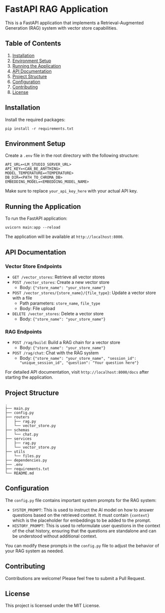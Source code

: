 # FastAPI RAG Application

This is a FastAPI application that implements a Retrieval-Augmented Generation (RAG) system with vector store capabilities.

## Table of Contents

1. [Installation](#installation)
2. [Environment Setup](#environment-setup)
3. [Running the Application](#running-the-application)
4. [API Documentation](#api-documentation)
5. [Project Structure](#project-structure)
6. [Configuration](#configuration)
7. [Contributing](#contributing)
8. [License](#license)

## Installation

Install the required packages:
   ```
   pip install -r requirements.txt
   ```

## Environment Setup

Create a `.env` file in the root directory with the following structure:

```
API_URL=<LM_STUDIO_SERVER_URL>
API_KEY=<CAN_BE_ANYTHING>
MODEL_TEMPERATURE=<TEMPERATURE>
DB_DIR=<PATH_TO_CHROMA_DB>
EMBEDDING_MODEL=<EMBEDDING_MODEL_NAME>
```

Make sure to replace `your_api_key_here` with your actual API key.

## Running the Application

To run the FastAPI application:

```
uvicorn main:app --reload
```

The application will be available at `http://localhost:8000`.

## API Documentation

### Vector Store Endpoints

- `GET /vector_stores`: Retrieve all vector stores
- `POST /vector_stores`: Create a new vector store
  - Body: `{"store_name": "your_store_name"}`
- `POST /vector_stores/{store_name}/{file_type}`: Update a vector store with a file
  - Path parameters: `store_name`, `file_type`
  - Body: File upload
- `DELETE /vector_stores`: Delete a vector store
  - Body: `{"store_name": "your_store_name"}`

### RAG Endpoints

- `POST /rag/build`: Build a RAG chain for a vector store
  - Body: `{"store_name": "your_store_name"}`
- `POST /rag/chat`: Chat with the RAG system
  - Body: `{"store_name": "your_store_name", "session_id": "unique_session_id", "question": "Your question here"}`

For detailed API documentation, visit `http://localhost:8000/docs` after starting the application.

## Project Structure

```
.
├── main.py
├── config.py
├── routers
│   ├── rag.py
│   └── vector_store.py
├── schemas
│   └── chat.py
├── services
│   ├── rag.py
│   └── vector_store.py
├── utils
│   └── files.py
├── dependencies.py
├── .env
├── requirements.txt
└── README.md
```

## Configuration

The `config.py` file contains important system prompts for the RAG system:

- `SYSTEM_PROMPT`: This is used to instruct the AI model on how to answer questions based on the retrieved context. It must contain `{context}` which is the placeholder for embeddings to be added to the prompt.
- `HISTORY_PROMPT`: This is used to reformulate user questions in the context of the chat history, ensuring that the questions are standalone and can be understood without additional context.

You can modify these prompts in the `config.py` file to adjust the behavior of your RAG system as needed.

## Contributing

Contributions are welcome! Please feel free to submit a Pull Request.

## License

This project is licensed under the MIT License.
